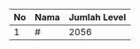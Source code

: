 | No | Nama            | Jumlah Level |
|----|-----------------|--------------|
| 1  | #    |    2056        |
